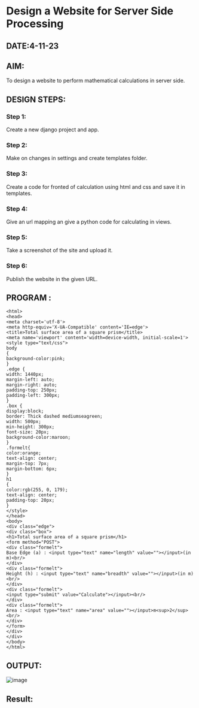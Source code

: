 # Design a Website for Server Side Processing
## DATE:4-11-23

## AIM:
To design a website to perform mathematical calculations in server side.

## DESIGN STEPS:

### Step 1:
Create a new django project and app.


### Step 2:
Make on changes in settings and create templates folder.


### Step 3:
Create a code for fronted of calculation using html and css and save it in templates.


### Step 4:
Give an url mapping an give a python code for calculating in views.


### Step 5:
Take a screenshot of the site and upload it.


### Step 6:

Publish the website in the given URL.

## PROGRAM :
```
<html>
<head>
<meta charset='utf-8'>
<meta http-equiv='X-UA-Compatible' content='IE=edge'>
<title>Total surface area of a square prism</title>
<meta name='viewport' content='width=device-width, initial-scale=1'>
<style type="text/css">
body 
{
background-color:pink;
}
.edge {
width: 1440px;
margin-left: auto;
margin-right: auto;
padding-top: 250px;
padding-left: 300px;
}
.box {
display:block;
border: Thick dashed mediumseagreen;
width: 500px;
min-height: 300px;
font-size: 20px;
background-color:maroon;
}
.formelt{
color:orange;
text-align: center;
margin-top: 7px;
margin-bottom: 6px;
}
h1
{
color:rgb(255, 0, 179);
text-align: center;
padding-top: 20px;
}
</style>
</head>
<body>
<div class="edge">
<div class="box">
<h1>Total surface area of a square prism</h1>
<form method="POST">
<div class="formelt">
Base Edge (a) : <input type="text" name="length" value=""></input>(in m)<br/>
</div>
<div class="formelt">
Height (h) : <input type="text" name="breadth" value=""></input>(in m)<br/>
</div>
<div class="formelt">
<input type="submit" value="Calculate"></input><br/>
</div>
<div class="formelt">
Area : <input type="text" name="area" value=""></input>m<sup>2</sup><br/>
</div>
</form>
</div>
</div>
</body>
</html>

```

## OUTPUT:
![image](https://github.com/Surya-ram/MathServer/assets/122000311/bfd7038e-0f1d-4775-82ee-9ee2ebc46c06)






## Result:
